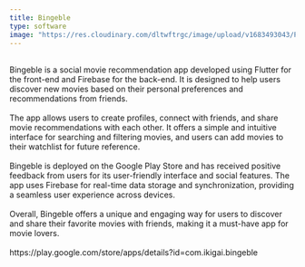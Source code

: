 ```yaml
---
title: Bingeble
type: software
image: "https://res.cloudinary.com/dltwftrgc/image/upload/v1683493043/Projects/logo_vshozn.png"
---
```

<br>
Bingeble is a social movie recommendation app developed using Flutter for the front-end and Firebase for the back-end. It is designed to help users discover new movies based on their personal preferences and recommendations from friends.
<br>
<br>
The app allows users to create profiles, connect with friends, and share movie recommendations with each other. It offers a simple and intuitive interface for searching and filtering movies, and users can add movies to their watchlist for future reference.
<br>
<br>
Bingeble is deployed on the Google Play Store and has received positive feedback from users for its user-friendly interface and social features. The app uses Firebase for real-time data storage and synchronization, providing a seamless user experience across devices.
<br>
<br>
Overall, Bingeble offers a unique and engaging way for users to discover and share their favorite movies with friends, making it a must-have app for movie lovers.
<br>
<br>
https://play.google.com/store/apps/details?id=com.ikigai.bingeble
